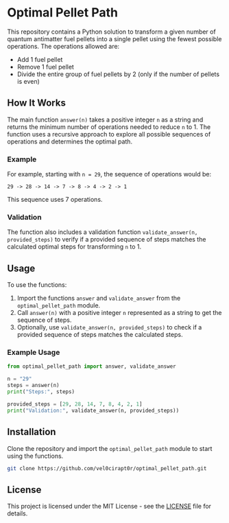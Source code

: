 # Optimal Pellet Path

This repository contains a Python solution to transform a given number of quantum antimatter fuel pellets into a single pellet using the fewest possible operations. The operations allowed are:
- Add 1 fuel pellet
- Remove 1 fuel pellet
- Divide the entire group of fuel pellets by 2 (only if the number of pellets is even)

## How It Works

The main function `answer(n)` takes a positive integer `n` as a string and returns the minimum number of operations needed to reduce `n` to 1. The function uses a recursive approach to explore all possible sequences of operations and determines the optimal path.

### Example

For example, starting with `n = 29`, the sequence of operations would be:
```
29 -> 28 -> 14 -> 7 -> 8 -> 4 -> 2 -> 1
```
This sequence uses 7 operations.

### Validation

The function also includes a validation function `validate_answer(n, provided_steps)` to verify if a provided sequence of steps matches the calculated optimal steps for transforming `n` to 1.

## Usage

To use the functions:
1. Import the functions `answer` and `validate_answer` from the `optimal_pellet_path` module.
2. Call `answer(n)` with a positive integer `n` represented as a string to get the sequence of steps.
3. Optionally, use `validate_answer(n, provided_steps)` to check if a provided sequence of steps matches the calculated steps.

### Example Usage

```python
from optimal_pellet_path import answer, validate_answer

n = "29"
steps = answer(n)
print("Steps:", steps)

provided_steps = [29, 28, 14, 7, 8, 4, 2, 1]
print("Validation:", validate_answer(n, provided_steps))
```

## Installation

Clone the repository and import the `optimal_pellet_path` module to start using the functions.

```bash
git clone https://github.com/vel0cirapt0r/optimal_pellet_path.git
```

## License

This project is licensed under the MIT License - see the [LICENSE](LICENSE) file for details.
